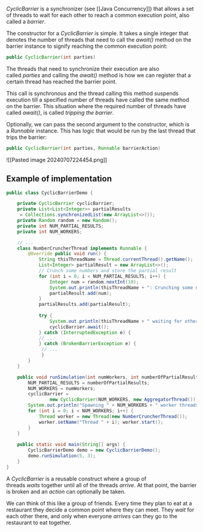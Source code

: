 
_CyclicBarrier_ is a synchronizer (see [[Java Concurrency]]) that allows a set of threads to wait for each other to reach a common execution point, also called a _barrier_.

The constructor for a _CyclicBarrier_ is simple. It takes a single integer that denotes the number of threads that need to call the _await()_ method on the barrier instance to signify reaching the common execution point:

```java
public CyclicBarrier(int parties)
```

The threads that need to synchronize their execution are also called _parties_ and calling the _await()_ method is how we can register that a certain thread has reached the barrier point.

This call is synchronous and the thread calling this method suspends execution till a specified number of threads have called the same method on the barrier. This situation where the required number of threads have called _await()_, is called _tripping the barrier_.

Optionally, we can pass the second argument to the constructor, which is a _Runnable_ instance. This has logic that would be run by the last thread that trips the barrier:

```java
public CyclicBarrier(int parties, Runnable barrierAction)
```

![[Pasted image 20240707224454.png]]
## Example of implementation

```java
public class CyclicBarrierDemo {

    private CyclicBarrier cyclicBarrier;
    private List<List<Integer>> partialResults
     = Collections.synchronizedList(new ArrayList<>());
    private Random random = new Random();
    private int NUM_PARTIAL_RESULTS;
    private int NUM_WORKERS;

    // ...
	class NumberCruncherThread implements Runnable { 
		@Override public void run() { 
			String thisThreadName = Thread.currentThread().getName(); 
			List<Integer> partialResult = new ArrayList<>(); 
			// Crunch some numbers and store the partial result 
			for (int i = 0; i < NUM_PARTIAL_RESULTS; i++) { 
				Integer num = random.nextInt(10); 
				System.out.println(thisThreadName + ": Crunching some numbers! Final result - " + num); 
				partialResult.add(num); 
			} 
			partialResults.add(partialResult); 
			
			try { 
				System.out.println(thisThreadName + " waiting for others to reach barrier."); 
				cyclicBarrier.await(); 
			} catch (InterruptedException e) { 
			// ... 
			} catch (BrokenBarrierException e) {
			 // ... 
			 } 
		} 
	}

	public void runSimulation(int numWorkers, int numberOfPartialResults) {
		NUM_PARTIAL_RESULTS = numberOfPartialResults; 
		NUM_WORKERS = numWorkers; 
		cyclicBarrier = 
				new CyclicBarrier(NUM_WORKERS, new AggregatorThread());
		System.out.println("Spawning " + NUM_WORKERS + " worker threads to compute " + NUM_PARTIAL_RESULTS + " partial results each"); 
		for (int i = 0; i < NUM_WORKERS; i++) { 
			Thread worker = new Thread(new NumberCruncherThread());
			worker.setName("Thread " + i); worker.start(); 
		} 
	} 
	
	public static void main(String[] args) { 
		CyclicBarrierDemo demo = new CyclicBarrierDemo();
		demo.runSimulation(5, 3); 
	}
}
```

A _CyclicBarrier_ is a reusable construct where a group of threads _waits_ together until all of the threads _arrive_. At that point, the barrier is broken and an _action_ can optionally be taken.

We can think of this like a group of friends. Every time they plan to eat at a restaurant they decide a common point where they can meet. They _wait_ for each other there, and only when everyone _arrives_ can they go to the restaurant to eat together.

